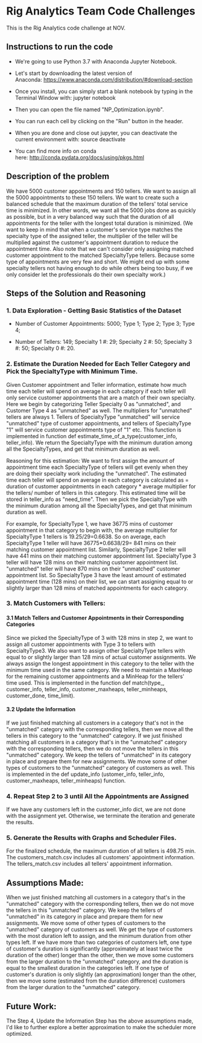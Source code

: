 # Rig Analytics Team Code Challenges

This is the Rig Analytics code challenge at NOV.

## Instructions to run the code
* We're going to use Python 3.7 with Anaconda Jupyter Notebook. 

* Let's start by downloading the latest version of Anaconda: https://www.anaconda.com/distribution/#download-section
 
* Once you install, you can simply start a blank notebook by typing in the Terminal Window with:
 jupyter notebook
 
* Then you can open the file named "NP_Optimization.ipynb".

* You can run each cell by clicking on the "Run" button in the header.
 
* When you are done and close out jupyter, you can deactivate the current environment with:
source deactivate

* You can find more info on conda here: http://conda.pydata.org/docs/using/pkgs.html


## Description of the problem
We have 5000 customer appointments and 150 tellers. We want to assign all the 5000 appointments to these 150 tellers. We want to create such a balanced schedule that the maximum duration of the tellers' total service time is minimized. In other words, we want all the 5000 jobs done as quickly as possible, but in a very balanced way such that the duration of all appointments for the teller with the longest total duration is minimized. (We want to keep in mind that when a customer's service type matches the specialty type of the assigned teller, the multiplier of the teller will be multiplied against the customer's appointment duration to reduce the appointment time. Also note that we can't consider only assigning matched customer appointment to the matched SpecialtyType tellers. Because some type of appointments are very few and short. We might end up with some specialty tellers not having enough to do while others being too busy, if we only consider let the professionals do their own specialty work.)

## Steps of the Solution and Reasoning
### 1. Data Exploration - Getting Basic Statistics of the Dataset
* Number of Customer Appointments: 5000; Type 1; Type 2; Type 3; Type 4;

* Number of Tellers: 149; Specialty 1 #: 29; Specialty 2 #: 50; Specialty 3 #: 50; Specialty 0 #: 20.

### 2. Estimate the Duration Needed for Each Teller Category and Pick the SpecialtyType with Minimum Time.
Given Customer appointment and Teller information, estimate how much time each teller will spend on average in each category if each teller will only service customer appointments that are a match of their own specialty. Here we begin by categorizing Teller Specialty 0 as "unmatched", and Customer Type 4 as "unmatched" as well. The multipliers for "unmatched" tellers are always 1. Tellers of SpecialtyType "unmatched" will service "unmatched" type of customer appointments, and tellers of SpecialtyType "1" will service customer appointments type of "1" etc. This function is implemented in function def estimate_time_of_a_type(customer_info, teller_info). We return the SpecialtyType with the minimum duration among all the SpecialtyTypes, and get that minimum duration as well.

Reasoning for this estimation:
We want to first assign the amount of appointment time each SpecialtyType of tellers will get evenly when they are doing their specialty work including the "unmatched". The estimated time each teller will spend on average in each category is calculated as = duration of customer appointments in each category * average multiplier for the tellers/ number of tellers in this category. This estimated time will be stored in teller_info as "need_time". Then we pick the SpecialtyType with the minimum duration among all the SpecialtyTypes, and get that minimum duration as well.

For example, for SpecialtyType 1, we have 36775 mins of customer appointment in that category to begin with, the average multiplier for SpecialtyType 1 tellers is 19.25/29=0.6638. So on average, each 
SpecialtyType 1 teller will have 36775*0.6638/29= 841 mins on their matching customer appointment list. Similarly, SpecialtyType 2 teller will have 441 mins on their matching customer appointment list.
SpecialtyType 3 teller will have 128 mins on their matching customer appointment list.
"unmatched" teller will have 870 mins on their "unmatched" customer appointment list.
So SpecialtyType 3 have the least amount of estimated appointment time (128 mins) on their list, we can start assigning equal to or slightly larger than 128 mins of matched appointments for each category.

### 3. Match Customers with Tellers:
#### 3.1 Match Tellers and Customer Appointments in their Corresponding Categories
Since we picked the SpecialtyType of 3 with 128 mins in step 2, we want to assign all customer appointments with Type 3 to tellers with SpecialtyType3. We also want to assign other SpecialtyType tellers with equal to or slightly larger than 128 mins of actual customer assignments. We always assign the longest appointment in this category to the teller with the minimum time used in the same category. We need to maintain a MaxHeap for the remaining customer appointments and a MinHeap for the tellers' time used. This is implemented in the function def match(type_, customer_info, teller_info, customer_maxheaps, teller_minheaps, customer_done, time_limit).

#### 3.2 Update the Information
If we just finished matching all customers in a category that's not in the "unmatched" category with the corresponding tellers, then we move all the tellers in this category to the "unmatched" category.
If we just finished matching all customers in a category that's in the "unmatched" category with the corresponding tellers, then we do not move the tellers in this "unmatched" category. We keep the tellers of "unmatched" in its category in place and prepare them for new assignments. We move some of other types of customers to the "unmatched" category of customers as well. This is implemented in the def update_info (ustomer_info, teller_info, customer_maxheaps, teller_minheaps) function.

### 4. Repeat Step 2 to 3 until All the Appointments are Assigned
If we have any customers left in the customer_info dict, we are not done with the assignment yet. Otherwise, we terminate the iteration and generate the results.

### 5. Generate the Results with Graphs and Scheduler Files.
For the finalized schedule, the maximum duration of all tellers is 498.75 min.
The customers_match.csv includes all customers' appointment information.
The tellers_match.csv includes all tellers' appointment information.

## Assumptions Made:
When we just finished matching all customers in a category that's in the "unmatched" category with the corresponding tellers, then we do not move the tellers in this "unmatched" category. We keep the tellers of "unmatched" in its category in place and prepare them for new assignments. We move some of other types of customers to the "unmatched" category of customers as well. We get the type of customers with the most duration left to assign, and the minimum duration from other types left. If we have more than two categories of customers left, one type of customer's duration is significantly (approximately at least twice the duration of the other) longer than the other, then we move some customers from the larger duration to the "unmatched" category, and the duration is equal to the smallest duration in the categories left. If one type of customer's duration is only slightly (an approximation) longer than the other, then we move some (estimated from the duration difference) customers from the larger duration to the "unmatched" category.

## Future Work:
The Step 4, Update the Information Step has the above assumptions made, I'd like to further explore a better approximation to make the scheduler more optimized.
   





